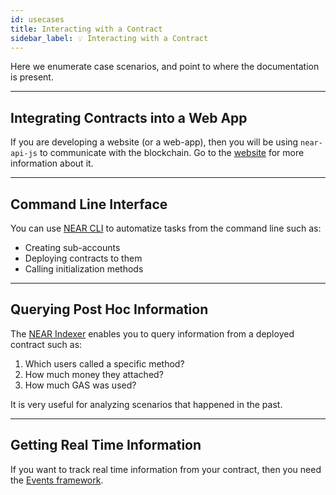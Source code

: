 ```yaml
---
id: usecases
title: Interacting with a Contract
sidebar_label: 💡 Interacting with a Contract
---
```


Here we enumerate case scenarios, and point to where the documentation is present.

---

## Integrating Contracts into a Web App

If you are developing a website (or a web-app), then you will be using `near-api-js` to communicate with the blockchain. Go to the [website](/tools/near-api-js/quick-reference) for more information about it.

---

## Command Line Interface

You can use [NEAR CLI](./cli-rs.md) to automatize tasks from the command line such as:

- Creating sub-accounts
- Deploying contracts to them
- Calling initialization methods

---

## Querying Post Hoc Information

The [NEAR Indexer](./indexer4explorer.md) enables you to query information from a deployed contract such as:

1. Which users called a specific method?
2. How much money they attached?
3. How much GAS was used?

It is very useful for analyzing scenarios that happened in the past.

---

## Getting Real Time Information

If you want to track real time information from your contract, then you need the [Events framework](/tools/realtime).
